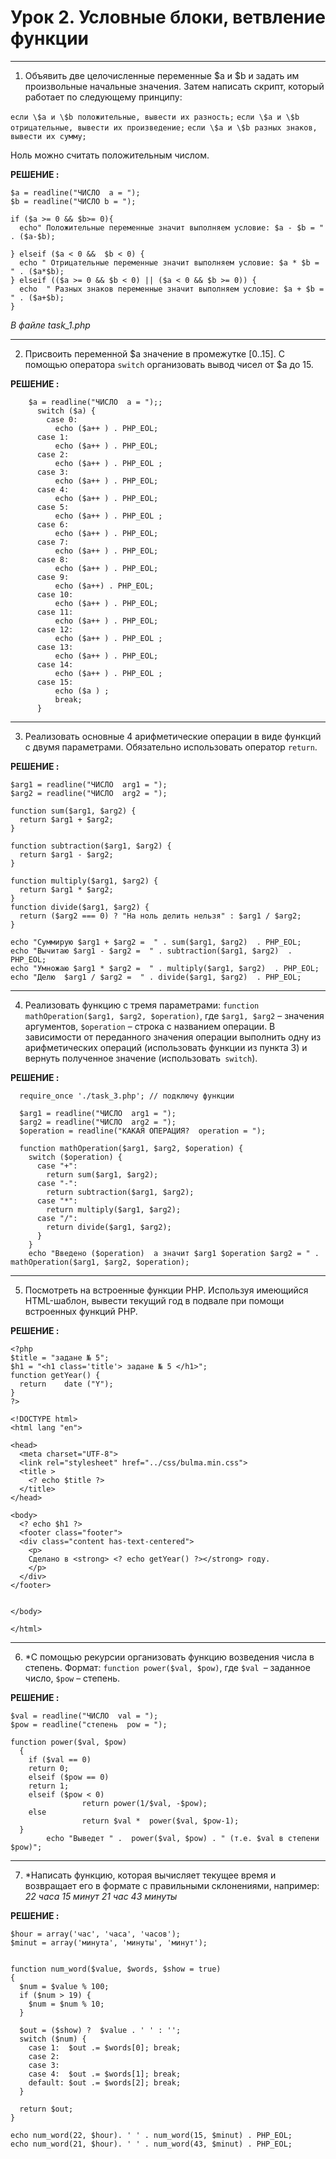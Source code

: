 # Урок 2. Условные блоки, ветвление функции

---
 1.  Объявить две целочисленные переменные \$a и $b и задать им произвольные начальные значения. Затем написать скрипт, который работает по следующему принципу:

` если \$a и \$b положительные, вывести их разность; `
 `если \$а и \$b отрицательные, вывести их произведение;`
`если \$а и \$b разных знаков, вывести их сумму;`

Ноль можно считать положительным числом.

**РЕШЕНИЕ :**

    $a = readline("ЧИСЛО  a = ");
    $b = readline("ЧИСЛО b = ");

    if ($a >= 0 && $b>= 0){
      echo" Положительные переменные значит выполняем условие: $a - $b = " . ($a-$b);
      
    } elseif ($a < 0 &&  $b < 0) {
      echo " Отрицательные переменные значит выполняем условие: $a * $b = " . ($a*$b);
    } elseif (($a >= 0 && $b < 0) || ($a < 0 && $b >= 0)) {
      echo  " Разных знаков переменные значит выполняем условие: $a + $b = " . ($a+$b);
    }

*В файле task_1.php*

---

 2. Присвоить переменной \$а значение в промежутке [0..15]. С помощью оператора `switch` организовать вывод чисел от \$a до 15.

 **РЕШЕНИЕ :**

        $a = readline("ЧИСЛО  a = ");;
          switch ($a) {
            case 0:
              echo ($a++ ) . PHP_EOL;
          case 1:
              echo ($a++ ) . PHP_EOL;
          case 2:
              echo ($a++ ) . PHP_EOL ;
          case 3:
              echo ($a++ ) . PHP_EOL;
          case 4:
              echo ($a++ ) . PHP_EOL;
          case 5:
              echo ($a++ ) . PHP_EOL ;
          case 6:
              echo ($a++ ) . PHP_EOL;
          case 7:
              echo ($a++ ) . PHP_EOL;
          case 8:
              echo ($a++ ) . PHP_EOL;
          case 9:
              echo ($a++) . PHP_EOL;
          case 10:
              echo ($a++ ) . PHP_EOL;
          case 11:
              echo ($a++ ) . PHP_EOL;
          case 12:
              echo ($a++ ) . PHP_EOL ;
          case 13:
              echo ($a++ ) . PHP_EOL;
          case 14:
              echo ($a++ ) . PHP_EOL ;
          case 15:
              echo ($a ) ;
              break;
          }
---
3. Реализовать основные 4 арифметические операции в виде функций с двумя параметрами. Обязательно использовать оператор `return`.    

**РЕШЕНИЕ :**

    $arg1 = readline("ЧИСЛО  arg1 = ");
    $arg2 = readline("ЧИСЛО  arg2 = ");

    function sum($arg1, $arg2) {
      return $arg1 + $arg2;
    }

    function subtraction($arg1, $arg2) {
      return $arg1 - $arg2;
    }

    function multiply($arg1, $arg2) {
      return $arg1 * $arg2;
    }
    function divide($arg1, $arg2) {
      return ($arg2 === 0) ? "На ноль делить нельзя" : $arg1 / $arg2;
    }

    echo "Суммирую $arg1 + $arg2 =  " . sum($arg1, $arg2)  . PHP_EOL;
    echo "Вычитаю $arg1 - $arg2 =  " . subtraction($arg1, $arg2)  . PHP_EOL;
    echo "Умножаю $arg1 * $arg2 =  " . multiply($arg1, $arg2)  . PHP_EOL;
    echo "Делю  $arg1 / $arg2 =  " . divide($arg1, $arg2)  . PHP_EOL;       

---
4. Реализовать функцию с тремя параметрами: `function mathOperation($arg1, $arg2, $operation)`, где `$arg1, $arg2` – значения аргументов, `$operation` – строка с названием операции. В зависимости от переданного значения операции выполнить одну из арифметических операций (использовать функции из пункта 3) и вернуть полученное значение (использовать` switch`).

 **РЕШЕНИЕ :** 

      require_once './task_3.php'; // подключу функции

      $arg1 = readline("ЧИСЛО  arg1 = ");
      $arg2 = readline("ЧИСЛО  arg2 = ");
      $operation = readline("КАКАЯ ОПЕРАЦИЯ?  operation = ");

      function mathOperation($arg1, $arg2, $operation) {
        switch ($operation) {
          case "+": 
            return sum($arg1, $arg2);
          case "-":
            return subtraction($arg1, $arg2);
          case "*":
            return multiply($arg1, $arg2); 
          case "/":
            return divide($arg1, $arg2);
          }
        }
        echo "Введено ($operation)  а значит $arg1 $operation $arg2 = " . mathOperation($arg1, $arg2, $operation);

---        

 5. Посмотреть на встроенные функции PHP. Используя имеющийся HTML-шаблон, вывести текущий год в подвале при помощи встроенных функций PHP.       

**РЕШЕНИЕ :** 

    <?php
    $title = "задане № 5";
    $h1 = "<h1 class='title'> задане № 5 </h1>";
    function getYear() {
      return 	date ("Y");
    }
    ?>

    <!DOCTYPE html>
    <html lang "en">

    <head>
      <meta charset="UTF-8">
      <link rel="stylesheet" href="../css/bulma.min.css">
      <title >
        <? echo $title ?>
      </title>
    </head>

    <body>
      <? echo $h1 ?>
      <footer class="footer">
      <div class="content has-text-centered">
        <p>
        Сделано в <strong> <? echo getYear() ?></strong> году.
        </p>
      </div>
    </footer>

      
    </body>

    </html>

---

6. *С помощью рекурсии организовать функцию возведения числа в степень. Формат: `function power($val, $pow)`, где `$val `– заданное число, `$pow` – степень.

**РЕШЕНИЕ :**  

    $val = readline("ЧИСЛО  val = ");
    $pow = readline("степень  pow = ");

    function power($val, $pow)
      {
        if ($val == 0)
        return 0;
        elseif ($pow == 0)
        return 1;
        elseif ($pow < 0)
                    return power(1/$val, -$pow);
        else
                    return $val *  power($val, $pow-1);
      }
            echo "Выведет " .  power($val, $pow) . " (т.е. $val в степени $pow)";

---
7. *Написать функцию, которая вычисляет текущее время и возвращает его в формате с правильными склонениями, например:
*22 часа 15 минут*
*21 час 43 минуты*

**РЕШЕНИЕ :**    

    $hour = array('час', 'часа', 'часов');
    $minut = array('минута', 'минуты', 'минут');


    function num_word($value, $words, $show = true) 
    {
      $num = $value % 100;
      if ($num > 19) { 
        $num = $num % 10; 
      }
      
      $out = ($show) ?  $value . ' ' : '';
      switch ($num) {
        case 1:  $out .= $words[0]; break;
        case 2: 
        case 3: 
        case 4:  $out .= $words[1]; break;
        default: $out .= $words[2]; break;
      }
      
      return $out;
    }

    echo num_word(22, $hour). ' ' . num_word(15, $minut) . PHP_EOL;
    echo num_word(21, $hour). ' ' . num_word(43, $minut) . PHP_EOL;     